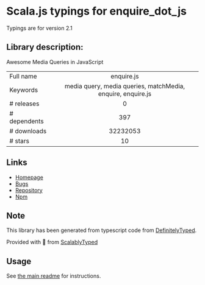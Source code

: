 
# Scala.js typings for enquire_dot_js

Typings are for version 2.1

## Library description:
Awesome Media Queries in JavaScript

|                    |                 |
| ------------------ | :-------------: |
| Full name          | enquire.js |
| Keywords           | media query, media queries, matchMedia, enquire, enquire.js |
| # releases         | 0 |
| # dependents       | 397 |
| # downloads        | 32232053 |
| # stars            | 10 |

## Links
- [Homepage](http://wicky.nillia.ms/enquire.js)
- [Bugs](https://github.com/WickyNilliams/enquire.js/issues)
- [Repository](https://github.com/WickyNilliams/enquire.js)
- [Npm](https://www.npmjs.com/package/enquire.js)
    


## Note
This library has been generated from typescript code from [DefinitelyTyped](https://definitelytyped.org).

Provided with :purple_heart: from [ScalablyTyped](https://github.com/oyvindberg/ScalablyTyped)

## Usage
See [the main readme](../../readme.md) for instructions.


